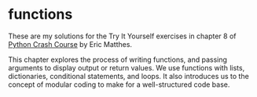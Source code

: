 # functions

These are my solutions for the Try It Yourself exercises in chapter 8 of [Python Crash Course](https://nostarch.com/pythoncrashcourse/) by Eric Matthes.

This chapter explores the process of writing functions, and passing arguments to display output or return values. We use functions with lists, dictionaries, conditional statements, and loops. It also introduces us to the concept of modular coding to make for a well-structured code base.
